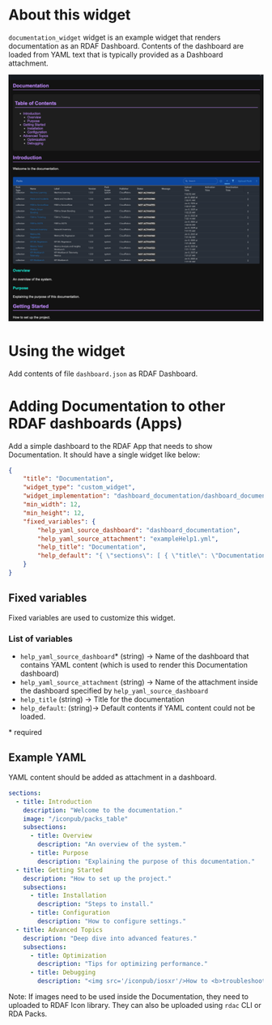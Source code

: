 # About this widget

`documentation_widget` widget is an example widget that renders documentation as an RDAF Dashboard. Contents of the dashboard are loaded from YAML text that is typically provided as a Dashboard attachment.

<img src='images/doc_widget.png'/>

# Using the widget

Add contents of file `dashboard.json` as RDAF Dashboard.

# Adding Documentation to other RDAF dashboards (Apps)

Add a simple dashboard to the RDAF App that needs to show Documentation. It should have a single widget like below:

```json
{
    "title": "Documentation",
    "widget_type": "custom_widget",
    "widget_implementation": "dashboard_documentation/dashboard_documentation_widget",
    "min_width": 12,
    "min_height": 12,
    "fixed_variables": {
        "help_yaml_source_dashboard": "dashboard_documentation",
        "help_yaml_source_attachment": "exampleHelp1.yml",
        "help_title": "Documentation",
        "help_default": "{ \"sections\": [ { \"title\": \"Documentation not found\" } ] }"
    }
}

```

## Fixed variables
Fixed variables are used to customize this widget. 

### List of variables
- `help_yaml_source_dashboard`* (string) &rarr; Name of the dashboard that contains YAML content (which is used to render this Documentation dashboard)
- `help_yaml_source_attachment` (string) &rarr; Name of the attachment inside the dashboard specified by `help_yaml_source_dashboard`
- `help_title` (string) &rarr; Title for the documentation
- `help_default`: (string)&rarr; Default contents if YAML content could not be loaded.

\* required


## Example YAML

YAML content should be added as attachment in a dashboard.

```yaml
sections:
  - title: Introduction
    description: "Welcome to the documentation."
    image: "/iconpub/packs_table"
    subsections:
      - title: Overview
        description: "An overview of the system."
      - title: Purpose
        description: "Explaining the purpose of this documentation."
  - title: Getting Started
    description: "How to set up the project."
    subsections:
      - title: Installation
        description: "Steps to install."
      - title: Configuration
        description: "How to configure settings."
  - title: Advanced Topics
    description: "Deep dive into advanced features."
    subsections:
      - title: Optimization
        description: "Tips for optimizing performance."
      - title: Debugging
        description: "<img src='/iconpub/iosxr'/>How to <b>troubleshoot</b> issues."

```

Note: If images need to be used inside the Documentation, they need to uploaded to RDAF Icon library. They can also be uploaded using `rdac` CLI or RDA Packs.
